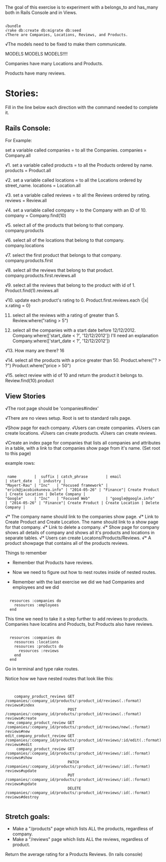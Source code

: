 The goal of this exercise is to experiment with a belongs_to and has_many both in Rails Console and in Views.

```

√bundle
√rake db:create db:migrate db:seed
√There are Companies, Locations, Reviews, and Products.

```

√The models need to be fixed to make them communicate.

MODELS MODELS MODELS!!!!

Companies have many Locations and Products.

Products have many reviews.


# Stories:

Fill in the line below each direction with the command needed to complete it.

## Rails Console:

For Example:

set a variable called companies = to all the Companies.
  companies = Company.all

√1. set a variable called products = to all the Products ordered by name.
  products = Product.all

√2. set a variable called locations = to all the Locations ordered by street_name.
  locations = Location.all

√3. set a variable called reviews = to all the Reviews ordered by rating.
  reviews = Review.all

√4. set a variable called company = to the Company with an ID of 10.
  company = Company.find(10)

√5. select all of the products that belong to that company.
  company.products

√6. select all of the locations that belong to that company.
  company.locations

√7. select the first product that belongs to that company.
  company.products.first

√8. select all the reviews that belong to that product.
  company.products.first.reviews.all

√9. select all the reviews that belong to the product with id of 1.
  Product.find(1).reviews.all

√10. update each product's rating to 0.
  Product.first.reviews.each {|x| x.rating = 0}

11. select all the reviews with a rating of greater than 5.  Review.where("rating  > 5")


12. select all the companies with a start date before 12/12/2012.  Company.where(['start_date < ?', '12/12/2012'])
            I'll need an explanation Company.where(['start_date < ?', '12/12/2012'])

√13. How many are there?
  16

√14. select all the products with a price greater than 50. Product.where("? > ?")
  Product.where("price > 50")

√15. select review with id of 10 and return the product it belongs to.
  Review.find(10).product








## View Stories

√The root page should be 'companies#index'

√There are no views setup. Root is set to standard rails page.

√Show page for each company.
√Users can create companies.
√Users can create locations.
√Users can create products.
√Users can create reviews.


√Create an index page for companies that lists all companies and attributes in a table, with a link to that companies show page from it's name.
(Set root to this page)

example rows:

```

 name        |  suffix | catch_phrase        | email                      | start_date   | industry |
"Mayert-Rau" | "Inc"   | "Focused framework" | "erick@jacobiokuneva.info" | "2014-05-26" | "Finance"| Create Product | Create Location | Delete Company |
"Google"     | "Inc"   | "Focused Web"       | "google@google.info"       | "2014-05-26" | "Finance"| Create Product | Create Location | Delete Company |

```



√* The company name should link to the companies show page.
√* Link to Create Product and Create Location. The name should link to a show page for that company.
√* Link to delete a company.
√* Show page for company shows all details of company and shows all it's products and locations in separate tables.
√* Users can create Locatons/Products/Reviews.
√* A product showpage that contains all of the products reviews.



Things to remember
* Remember that Products have reviews.
* Now we need to figure out how to nest routes inside of nested routes.



* Remember with the last exercise we did we had Companies and employees and we did

```

  resources :companies do
    resources :employees
  end

```

This time we need to take it a step further to add reviews to products. Companies have locatins and Products, but Products also have reviews.

```

  resources :companies do
    resources :locations
    resources :products do
      resources :reviews
    end
  end

```



Go in terminal and type rake routes.


Notice how we have nested routes that look like this:

```


    company_product_reviews GET    /companies/:company_id/products/:product_id/reviews(.:format)          reviews#index
                            POST   /companies/:company_id/products/:product_id/reviews(.:format)          reviews#create
 new_company_product_review GET    /companies/:company_id/products/:product_id/reviews/new(.:format)      reviews#new
edit_company_product_review GET    /companies/:company_id/products/:product_id/reviews/:id/edit(.:format) reviews#edit
     company_product_review GET    /companies/:company_id/products/:product_id/reviews/:id(.:format)      reviews#show
                            PATCH  /companies/:company_id/products/:product_id/reviews/:id(.:format)      reviews#update
                            PUT    /companies/:company_id/products/:product_id/reviews/:id(.:format)      reviews#update
                            DELETE /companies/:company_id/products/:product_id/reviews/:id(.:format)      reviews#destroy


```





## Stretch goals:

* Make a "/products" page which lists ALL the products, regardless of company.
* Make a "/reviews" page which lists ALL the reviews, regardless of product.

Return the average rating for a Products Reviews. (In rails console)
